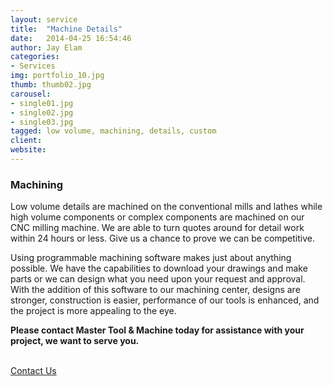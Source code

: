 ```yaml
---
layout: service
title:  "Machine Details"
date:   2014-04-25 16:54:46
author: Jay Elam
categories:
- Services
img: portfolio_10.jpg
thumb: thumb02.jpg
carousel:
- single01.jpg
- single02.jpg
- single03.jpg
tagged: low volume, machining, details, custom
client:
website:
---
```

### Machining
Low volume details are machined on the conventional mills and lathes while high volume components or complex components are machined on our CNC milling machine. We are able to turn quotes around for detail work within 24 hours or less. Give us a chance to prove we can be competitive.

Using programmable machining software makes just about anything possible. We have the capabilities to download your drawings and make parts or we can design what you need upon your request and approval. With the addition of this software to our machining center, designs are stronger, construction is easier, performance of our tools is enhanced, and the project is more appealing to the eye.

**Please contact Master Tool & Machine today for assistance with your project, we want to serve you.**
<p><br/><a href="/contact/" class="btn btn-theme">Contact Us</a></p>
